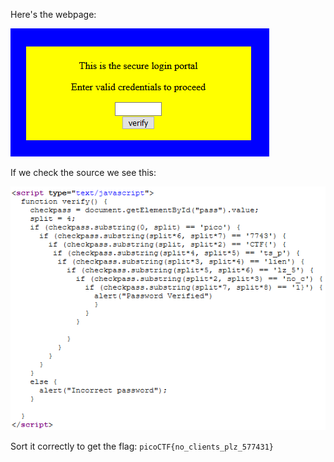 Here's the webpage:

![image1](/images/picoctf2019-dont-use-client-side/dontuseclientside1.png)

If we check the source we see this:

![image2](/images/picoctf2019-dont-use-client-side/dontuseclientside2.png)

Sort it correctly to get the flag: `picoCTF{no_clients_plz_577431}`
